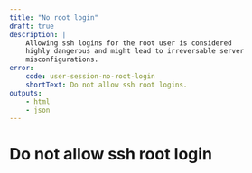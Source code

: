 ```yaml
---
title: "No root login"
draft: true
description: |
    Allowing ssh logins for the root user is considered
    highly dangerous and might lead to irreversable server 
    misconfigurations.
error:
    code: user-session-no-root-login
    shortText: Do not allow ssh root logins.
outputs: 
    - html
    - json
---
```



# Do not allow ssh root login



